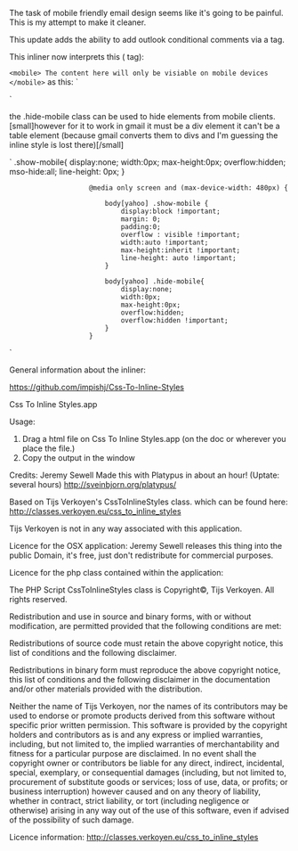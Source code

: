 The task of mobile friendly email design seems like it's going to be painful.  
This is my attempt to make it cleaner.  

This update adds the ability to add outlook conditional comments via a <mobile> tag. 

This inliner now interprets this (<mobile> tag):  

`
<mobile>
The content here will only be visiable on mobile devices
</mobile>
`
as this:
`
<!--<![if mso]-->
<div class="show-mobile" style="display:none; width:0px; max-height:0px; overflow:hidden; mso-hide:all; line-height: 0px;" >
The content here will only be visiable on mobile devices
</div>
<!--<![endif]-->
`

the .hide-mobile class can be used to hide elements from mobile clients.
[small]however for it to work in gmail it must be a div element it can't be a table element (because gmail converts them to divs and I'm guessing the inline style is lost there)[/small]

`
                        .show-mobile{
                          display:none;
                          width:0px;
                          max-height:0px;
                          overflow:hidden;  
                          mso-hide:all;
                          line-height: 0px;
                        }

                        @media only screen and (max-device-width: 480px) {

                            body[yahoo] .show-mobile {
	                            display:block !important;
	                            margin: 0;
	                            padding:0;
	                            overflow : visible !important;
	                            width:auto !important;
	                            max-height:inherit !important;
	                            line-height: auto !important; 
                            }

                            body[yahoo] .hide-mobile{
								display:none;
								width:0px;
								max-height:0px;
								overflow:hidden;
								overflow:hidden !important;
                            }
						}
`

General information about the inliner:

https://github.com/impishj/Css-To-Inline-Styles

Css To Inline Styles.app

Usage: 
1. Drag a html file on Css To Inline Styles.app (on the doc or wherever you place the file.)
2. Copy the output in the window

Credits:
Jeremy Sewell Made this with Platypus in about an hour! (Uptate: several hours) http://sveinbjorn.org/platypus/

Based on Tijs Verkoyen's CssToInlineStyles class. which can be found here: http://classes.verkoyen.eu/css_to_inline_styles

Tijs Verkoyen is not in any way associated with this application.

Licence for the OSX application:
Jeremy Sewell releases this thing into the public Domain, it's free, just don't redistribute for commercial purposes.


Licence for the php class contained within the application:

The PHP Script CssToInlineStyles class is Copyright©, Tijs Verkoyen. All rights reserved.

Redistribution and use in source and binary forms, with or without modification, are permitted provided that the following conditions are met:

Redistributions of source code must retain the above copyright notice, this list of conditions and the following disclaimer.

Redistributions in binary form must reproduce the above copyright notice, this list of conditions and the following disclaimer in the documentation and/or other materials provided with the distribution.

Neither the name of Tijs Verkoyen, nor the names of its contributors may be used to endorse or promote products derived from this software without specific prior written permission.
This software is provided by the copyright holders and contributors as is and any express or implied warranties, including, but not limited to, the implied warranties of merchantability and fitness for a particular purpose are disclaimed. In no event shall the copyright owner or contributors be liable for any direct, indirect, incidental, special, exemplary, or consequential damages (including, but not limited to, procurement of substitute goods or services; loss of use, data, or profits; or business interruption) however caused and on any theory of liability, whether in contract, strict liability, or tort (including negligence or otherwise) arising in any way out of the use of this software, even if advised of the possibility of such damage.

Licence information: http://classes.verkoyen.eu/css_to_inline_styles